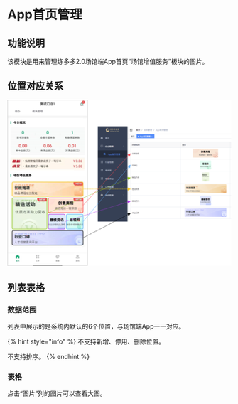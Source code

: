 # App首页管理

## 功能说明

该模块是用来管理练多多2.0场馆端App首页“场馆增值服务”板块的图片。

## 位置对应关系

![场馆端App与系统内的位置对应关系](../../../.gitbook/assets/image.png)

## 列表表格

### 数据范围

列表中展示的是系统内默认的6个位置，与场馆端App一一对应。

{% hint style="info" %}
不支持新增、停用、删除位置。

不支持排序。
{% endhint %}

### 表格

点击“图片”列的图片可以查看大图。
